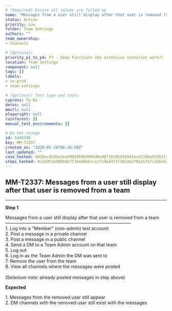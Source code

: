 ```yaml
---
# (Required) Ensure all values are filled up
name: "Messages from a user still display after that user is removed from a team"
status: Active
priority: Low
folder: Team Settings
authors: ""
team_ownership: 
- Channels

# (Optional)
priority_p1_to_p4: P3 - Deep Functions (Do extensive scenarios work?)
location: Team Settings
component: null
tags: []
labels: 
- se-prod
- team-settings

# (Optional) Test type and tools
cypress: To Do
detox: null
mmctl: null
playwright: null
rainforest: []
manual_test_environments: []

# Do not change
id: 5445748
key: MM-T2337
created_on: "2020-05-20T06:56:58Z"
last_updated: ""
case_hashed: dd36ec02dda3ea4903989b090dd6e4871028bd1b042ece1166a554537a762e6e3404caa6b51c7cc0018eea5f714340a1
steps_hashed: 9c2d353e980b6b7f1b44bbbccccfc9e4371f302ab270a11fefc2bbcb2ac9459abe84a67e14f222c271e905d10e4f1503
---
```


<!-- (Auto-generated) Based on frontmatter's "key" and "name" -->

## MM-T2337: Messages from a user still display after that user is removed from a team

---

**Step 1**

Messages from a user still display after that user is removed from a team\
————————————————————————————\
1\. Log into a "Member" (non-admin) test account\
2\. Post a message in a private channel\
3\. Post a message in a public channel\
4\. Send a DM to a Team Admin account on that team\
5\. Log out\
6\. Log in as the Team Admin the DM was sent to\
7\. Remove the user from the team\
8\. View all channels where the messages were posted\
\
(Selenium note: already posted messages in step above)

**Expected**

1\. Messages from the removed user still appear\
2\. DM channels with the removed user still exist with the messages
